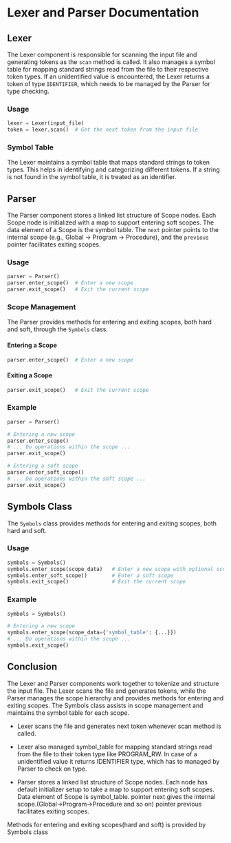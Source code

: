 # Lexer and Parser Documentation

## Lexer

The Lexer component is responsible for scanning the input file and generating tokens as the `scan` method is called. It also manages a symbol table for mapping standard strings read from the file to their respective token types. If an unidentified value is encountered, the Lexer returns a token of type `IDENTIFIER`, which needs to be managed by the Parser for type checking.

### Usage

```python
lexer = Lexer(input_file)
token = lexer.scan()  # Get the next token from the input file
```

### Symbol Table

The Lexer maintains a symbol table that maps standard strings to token types. This helps in identifying and categorizing different tokens. If a string is not found in the symbol table, it is treated as an identifier.

## Parser

The Parser component stores a linked list structure of Scope nodes. Each Scope node is initialized with a map to support entering soft scopes. The data element of a Scope is the symbol table. The `next` pointer points to the internal scope (e.g., Global -> Program -> Procedure), and the `previous` pointer facilitates exiting scopes.

### Usage

```python
parser = Parser()
parser.enter_scope()  # Enter a new scope
parser.exit_scope()   # Exit the current scope
```

### Scope Management

The Parser provides methods for entering and exiting scopes, both hard and soft, through the `Symbols` class.

#### Entering a Scope

```python
parser.enter_scope()  # Enter a new scope
```

#### Exiting a Scope

```python
parser.exit_scope()   # Exit the current scope
```

### Example

```python
parser = Parser()

# Entering a new scope
parser.enter_scope()
# ... Do operations within the scope ...
parser.exit_scope()

# Entering a soft scope
parser.enter_soft_scope()
# ... Do operations within the soft scope ...
parser.exit_scope()
```

## Symbols Class

The `Symbols` class provides methods for entering and exiting scopes, both hard and soft.

### Usage

```python
symbols = Symbols()
symbols.enter_scope(scope_data)   # Enter a new scope with optional scope_data
symbols.enter_soft_scope()        # Enter a soft scope
symbols.exit_scope()              # Exit the current scope
```

### Example

```python
symbols = Symbols()

# Entering a new scope
symbols.enter_scope(scope_data={'symbol_table': {...}})
# ... Do operations within the scope ...
symbols.exit_scope()
```

## Conclusion

The Lexer and Parser components work together to tokenize and structure the input file. The Lexer scans the file and generates tokens, while the Parser manages the scope hierarchy and provides methods for entering and exiting scopes. The Symbols class assists in scope management and maintains the symbol table for each scope.

- Lexer scans the file and generates next token whenever scan method is called.

- Lexer also managed symbol_table for mapping standard strings read from the file to their token type like PROGRAM_RW. In case of a unidentified value it returns IDENTIFIER type, which has to managed by Parser to check on type.

- Parser stores a linked list structure of Scope nodes.
Each node has default initializer setup to take a map to support entering soft scopes.
Data element of Scope is symbol_table.
pointer next gives the internal scope.(Global->Program->Procedure and so on)
pointer previous facilitates exiting scopes.

Methods for entering and exiting scopes(hard and soft) is provided by Symbols class

